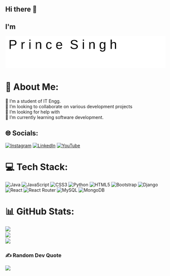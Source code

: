 ## Hi there 👋<br>
## I'm
 ![Animated Name](https://raw.githubusercontent.com/Prince-Si/Prince-Si/main/animated-name.svg)
# 💫 About Me:
🔭 I’m a student of IT Engg. <br>👯 I’m looking to collaborate on various development projects<br>🤝 I’m looking for help with<br>🌱 I’m currently learning software development.


## 🌐 Socials:
[![Instagram](https://img.shields.io/badge/Instagram-%23E4405F.svg?logo=Instagram&logoColor=white)](https://instagram.com/singhprincelaxmi) [![LinkedIn](https://img.shields.io/badge/LinkedIn-%230077B5.svg?logo=linkedin&logoColor=white)](https://linkedin.com/in/prince-singh-2k25) [![YouTube](https://img.shields.io/badge/YouTube-%23FF0000.svg?logo=YouTube&logoColor=white)](https://youtube.com/@PrinceSingh-25) 

# 💻 Tech Stack:
![Java](https://img.shields.io/badge/java-%23ED8B00.svg?style=plastic&logo=openjdk&logoColor=white) ![JavaScript](https://img.shields.io/badge/javascript-%23323330.svg?style=plastic&logo=javascript&logoColor=%23F7DF1E) ![CSS3](https://img.shields.io/badge/css3-%231572B6.svg?style=plastic&logo=css3&logoColor=white) ![Python](https://img.shields.io/badge/python-3670A0?style=plastic&logo=python&logoColor=ffdd54) ![HTML5](https://img.shields.io/badge/html5-%23E34F26.svg?style=plastic&logo=html5&logoColor=white) ![Bootstrap](https://img.shields.io/badge/bootstrap-%238511FA.svg?style=plastic&logo=bootstrap&logoColor=white) ![Django](https://img.shields.io/badge/django-%23092E20.svg?style=plastic&logo=django&logoColor=white) ![React](https://img.shields.io/badge/react-%2320232a.svg?style=plastic&logo=react&logoColor=%2361DAFB) ![React Router](https://img.shields.io/badge/React_Router-CA4245?style=plastic&logo=react-router&logoColor=white) ![MySQL](https://img.shields.io/badge/mysql-4479A1.svg?style=plastic&logo=mysql&logoColor=white) ![MongoDB](https://img.shields.io/badge/MongoDB-%234ea94b.svg?style=plastic&logo=mongodb&logoColor=white)
# 📊 GitHub Stats:
![](https://github-readme-stats.vercel.app/api?username=Prince-Si&theme=merko&hide_border=true&include_all_commits=false&count_private=false)<br/>
![](https://github-readme-streak-stats.herokuapp.com/?user=Prince-Si&theme=merko&hide_border=true)<br/>
![](https://github-readme-stats.vercel.app/api/top-langs/?username=Prince-Si&theme=merko&hide_border=true&include_all_commits=false&count_private=false&layout=compact)

### ✍️ Random Dev Quote
![](https://quotes-github-readme.vercel.app/api?type=horizontal&theme=radical)

<!-- Proudly created with GPRM ( https://gprm.itsvg.in ) -->
